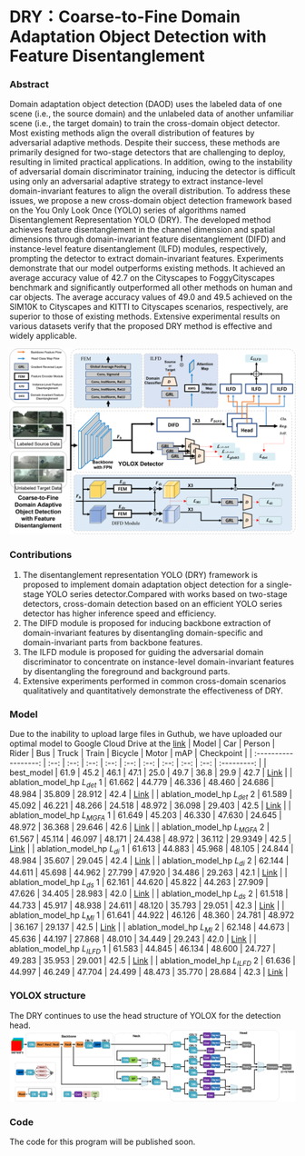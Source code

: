 # DRY：Coarse-to-Fine Domain Adaptation Object Detection with Feature Disentanglement

### Abstract
Domain adaptation object detection (DAOD) uses the labeled data of one scene (i.e., the source domain) and the unlabeled data of another unfamiliar scene (i.e., the target domain) to train the cross-domain object detector. Most existing methods align the overall distribution of features by adversarial adaptive methods. Despite their success, these methods are primarily designed for two-stage detectors that are challenging to deploy, resulting in limited practical applications. In addition, owing to the instability of adversarial domain discriminator training, inducing the detector is difficult using only an adversarial adaptive strategy to extract instance-level domain-invariant features to align the overall distribution. To address these issues, we propose a new cross-domain object detection framework based on the You Only Look Once (YOLO) series of algorithms named Disentanglement Representation YOLO (DRY). The developed method achieves feature disentanglement in the channel dimension and spatial dimensions through domain-invariant feature disentanglement (DIFD) and instance-level feature disentanglement (ILFD) modules, respectively, prompting the detector to extract domain-invariant features. Experiments demonstrate that our model outperforms existing methods. It achieved an average accuracy value of 42.7 on the Cityscapes to FoggyCityscapes benchmark and significantly outperformed all other methods on human and car objects. The average accuracy values of 49.0 and 49.5 achieved on the SIM10K to Cityscapes and KITTI to Cityscapes scenarios, respectively, are superior to those of existing methods. Extensive experimental results on various datasets verify that the proposed DRY method is effective and widely applicable.

![image](./resources/da-net.png)

### Contributions
1) The disentanglement representation YOLO (DRY) framework is proposed to implement domain adaptation object detection for a single-stage YOLO series detector.Compared with works based on two-stage detectors, cross-domain detection based on an efficient YOLO series detector has higher inference speed and efficiency.
2) The DIFD module is proposed for inducing backbone extraction of domain-invariant features by disentangling domain-specific and domain-invariant parts from backbone features.
3) The ILFD module is proposed for guiding the adversarial domain discriminator to concentrate on instance-level domain-invariant features by disentangling the foreground and background parts.
4) Extensive experiments performed in common cross-domain scenarios qualitatively and quantitatively demonstrate the effectiveness of DRY.

### Model
Due to the inability to upload large files in Guthub, we have uploaded our optimal model to Google Cloud Drive at the [link](https://drive.google.com/file/d/1iqEhEscleOlL_tr6G2JpmjknY9Ik4zt5/view?usp=drive_link)
|        Model         | Car | Person  | Rider  | Bus  | Truck | Train  | Bicycle  | Motor  | mAP  | Checkpoint  |
| :------------------: | :--: | :--: | :--: | :--: | :--: | :--: | :--: | :--: | :--: | :---------: |
|    best_model  | 61.9 | 45.2 | 46.1 | 47.1 | 25.0 | 49.7 | 36.8 | 29.9 | 42.7 | [Link](https://www.dropbox.com/scl/fi/ulaz9z4wdwtypjhx7xdi3/bevfusion-det.pth?rlkey=ovusfi2rchjub5oafogou255v&dl=1) |
|    ablation_model_hp $L_{det}$ 1  | 61.662 | 44.779 | 46.336 | 48.460 | 24.686 | 48.984 | 35.809 | 28.912 | 42.4 | [Link](https://www.dropbox.com/scl/fi/ulaz9z4wdwtypjhx7xdi3/bevfusion-det.pth?rlkey=ovusfi2rchjub5oafogou255v&dl=1) |
|    ablation_model_hp $L_{det}$ 2  | 61.589 | 45.092 | 46.221 | 48.266 | 24.518 | 48.972 | 36.098 | 29.403 | 42.5 | [Link](https://www.dropbox.com/scl/fi/ulaz9z4wdwtypjhx7xdi3/bevfusion-det.pth?rlkey=ovusfi2rchjub5oafogou255v&dl=1) |
|    ablation_model_hp $L_{MGFA}$ 1  | 61.649 | 45.203 | 46.330 | 47.630 | 24.645 | 48.972 | 36.368 | 29.646 | 42.6 | [Link](https://www.dropbox.com/scl/fi/ulaz9z4wdwtypjhx7xdi3/bevfusion-det.pth?rlkey=ovusfi2rchjub5oafogou255v&dl=1) |
|    ablation_model_hp $L_{MGFA}$ 2  | 61.567 | 45.114 | 46.097 | 48.171 | 24.438 | 48.972 | 36.112 | 29.9349 | 42.5 | [Link](https://www.dropbox.com/scl/fi/ulaz9z4wdwtypjhx7xdi3/bevfusion-det.pth?rlkey=ovusfi2rchjub5oafogou255v&dl=1) |
|    ablation_model_hp $L_{di}$ 1  | 61.613 | 44.883 | 45.968 | 48.105 | 24.844 | 48.984 | 35.607 | 29.045 | 42.4 | [Link](https://www.dropbox.com/scl/fi/ulaz9z4wdwtypjhx7xdi3/bevfusion-det.pth?rlkey=ovusfi2rchjub5oafogou255v&dl=1) |
|    ablation_model_hp $L_{di}$ 2  | 62.144 | 44.611 | 45.698 | 44.962 | 27.799 | 47.920 | 34.486 | 29.263 | 42.1 | [Link](https://www.dropbox.com/scl/fi/ulaz9z4wdwtypjhx7xdi3/bevfusion-det.pth?rlkey=ovusfi2rchjub5oafogou255v&dl=1) |
|    ablation_model_hp $L_{ds}$ 1  | 62.161 | 44.620 | 45.822 | 44.263 | 27.909 | 47.626 | 34.405 | 28.983 | 42.0 | [Link](https://www.dropbox.com/scl/fi/ulaz9z4wdwtypjhx7xdi3/bevfusion-det.pth?rlkey=ovusfi2rchjub5oafogou255v&dl=1) |
|    ablation_model_hp $L_{ds}$ 2  | 61.518 | 44.733 | 45.917 | 48.938 | 24.611 | 48.120 | 35.793 | 29.051 | 42.3 | [Link](https://www.dropbox.com/scl/fi/ulaz9z4wdwtypjhx7xdi3/bevfusion-det.pth?rlkey=ovusfi2rchjub5oafogou255v&dl=1) |
|    ablation_model_hp $L_{MI}$ 1  | 61.641 | 44.922 | 46.126 | 48.360 | 24.781 | 48.972 | 36.167 | 29.137 | 42.5 | [Link](https://www.dropbox.com/scl/fi/ulaz9z4wdwtypjhx7xdi3/bevfusion-det.pth?rlkey=ovusfi2rchjub5oafogou255v&dl=1) |
|    ablation_model_hp $L_{MI}$ 2  | 62.148 | 44.673 | 45.636 | 44.197 | 27.868 | 48.010 | 34.449 | 29.243 | 42.0 | [Link](https://www.dropbox.com/scl/fi/ulaz9z4wdwtypjhx7xdi3/bevfusion-det.pth?rlkey=ovusfi2rchjub5oafogou255v&dl=1) |
|    ablation_model_hp $L_{ILFD}$ 1  | 61.583 | 44.845 | 46.134 | 48.600 | 24.727 | 49.283 | 35.953 | 29.001 | 42.5 | [Link](https://www.dropbox.com/scl/fi/ulaz9z4wdwtypjhx7xdi3/bevfusion-det.pth?rlkey=ovusfi2rchjub5oafogou255v&dl=1) |
|    ablation_model_hp $L_{ILFD}$ 2  | 61.636 | 44.997 | 46.249 | 47.704 | 24.499 | 48.473 | 35.770 | 28.684 | 42.3 | [Link](https://www.dropbox.com/scl/fi/ulaz9z4wdwtypjhx7xdi3/bevfusion-det.pth?rlkey=ovusfi2rchjub5oafogou255v&dl=1) |


### YOLOX structure
The DRY continues to use the head structure of YOLOX for the detection head.
![image](./resources/YOLOX_structure.png)

### Code
The code for this program will be published soon.
